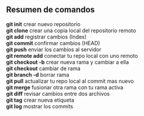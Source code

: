 <h2>Resumen de comandos</h2>

<b>git init</b> crear nuevo repositorio<br>
<b>git clone</b> crear una copia local del repositorio remoto<br>
<b>git add</b> registrar cambios (Index)<br>
<b>git commit</b> confirmar cambios (HEAD)<br>
<b>git push</b> enviar los cambios al servidor<br>
<b>git remote add</b> conectar tu repo local con uno remoto<br>
<b>git checkout -b</b> crear nueva rama y cambiar a ella<br>
<b>git checkout</b> cambiar de rama<br>
<b>git branch -d</b> borrar rama<br>
<b>git pull</b> actualizar tu repo local al commit mas nuevo<br>
<b>git merge</b> fusionar otra rama con tu rama activa<br>
<b>git diff</b> revisar cambios entre dos archivos<br>
<b>git tag</b> crear nueva etiqueta<br>
<b>git log</b> mostrar los commits<br>


